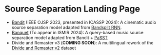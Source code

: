 # Source Separation Landing Page 

- [Bandit](https://github.com/kwatcharasupat/bandit) (IEEE OJSP 2023, presented in ICASSP 2024): A cinematic audio source separation model adapted from [Bandsplit RNN](https://arxiv.org/abs/2209.15174).
- [Banquet](https://github.com/kwatcharasupat/query-bandit) (To appear in ISMIR 2024): A query-based music source separation model adapted from Bandit + [PaSST](https://github.com/kkoutini/PaSST)
- Divide and Remaster v3 (**COMING SOON**): A multilingual rework of the [Divide and Remaster v2](https://github.com/darius522/dnr-utils) dataset
